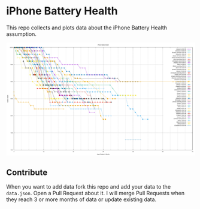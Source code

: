 # iPhone Battery Health

This repo collects and plots data about the iPhone Battery Health assumption.

![Battery Age](dist/battery-age.svg)

## Contribute

When you want to add data fork this repo and add your data to the `data.json`.
Open a Pull Request about it. I will merge Pull Requests when they reach 3 or
more months of data or update existing data.
